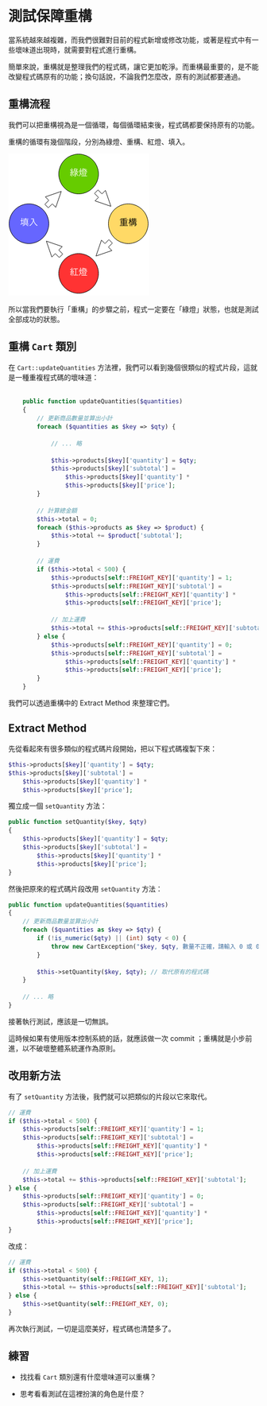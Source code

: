 # 測試保障重構

當系統越來越複雜，而我們很難對目前的程式新增或修改功能，或著是程式中有一些壞味道出現時，就需要對程式進行重構。

簡單來說，重構就是整理我們的程式碼，讓它更加乾淨。而重構最重要的，是不能改變程式碼原有的功能；換句話說，不論我們怎麼改，原有的測試都要通過。

## 重構流程

我們可以把重構視為是一個循環，每個循環結束後，程式碼都要保持原有的功能。

重構的循環有幾個階段，分別為綠燈、重構、紅燈、填入。

![](../../images/refactoring.png)

所以當我們要執行「重構」的步驟之前，程式一定要在「綠燈」狀態，也就是測試全部成功的狀態。

## 重構 `Cart` 類別

在 `Cart::updateQuantities` 方法裡，我們可以看到幾個很類似的程式片段，這就是一種重複程式碼的壞味道：

```php

    public function updateQuantities($quantities)
    {
        // 更新商品數量並算出小計
        foreach ($quantities as $key => $qty) {

            // ... 略

            $this->products[$key]['quantity'] = $qty;
            $this->products[$key]['subtotal'] =
                $this->products[$key]['quantity'] *
                $this->products[$key]['price'];
        }

        // 計算總金額
        $this->total = 0;
        foreach ($this->products as $key => $product) {
            $this->total += $product['subtotal'];
        }

        // 運費
        if ($this->total < 500) {
            $this->products[self::FREIGHT_KEY]['quantity'] = 1;
            $this->products[self::FREIGHT_KEY]['subtotal'] =
                $this->products[self::FREIGHT_KEY]['quantity'] *
                $this->products[self::FREIGHT_KEY]['price'];

            // 加上運費
            $this->total += $this->products[self::FREIGHT_KEY]['subtotal'];
        } else {
            $this->products[self::FREIGHT_KEY]['quantity'] = 0;
            $this->products[self::FREIGHT_KEY]['subtotal'] =
                $this->products[self::FREIGHT_KEY]['quantity'] *
                $this->products[self::FREIGHT_KEY]['price'];
        }
    }
```

我們可以透過重構中的 Extract Method 來整理它們。

## Extract Method

先從看起來有很多類似的程式碼片段開始，把以下程式碼複製下來：

```php
$this->products[$key]['quantity'] = $qty;
$this->products[$key]['subtotal'] =
    $this->products[$key]['quantity'] *
    $this->products[$key]['price'];
```

獨立成一個 `setQuantity` 方法：

```php
public function setQuantity($key, $qty)
{
    $this->products[$key]['quantity'] = $qty;
    $this->products[$key]['subtotal'] =
        $this->products[$key]['quantity'] *
        $this->products[$key]['price'];
}
```

然後把原來的程式碼片段改用 `setQuantity` 方法：

```php
public function updateQuantities($quantities)
{
    // 更新商品數量並算出小計
    foreach ($quantities as $key => $qty) {
        if (!is_numeric($qty) || (int) $qty < 0) {
            throw new CartException("$key, $qty, 數量不正確，請輸入 0 或 0 以上的整數", 1);
        }

        $this->setQuantity($key, $qty); // 取代原有的程式碼
    }

    // ... 略
}
```

接著執行測試，應該是一切無誤。

這時候如果有使用版本控制系統的話，就應該做一次 commit ；重構就是小步前進，以不破壞整體系統運作為原則。

## 改用新方法

有了 `setQuantity` 方法後，我們就可以把類似的片段以它來取代。

```php
// 運費
if ($this->total < 500) {
    $this->products[self::FREIGHT_KEY]['quantity'] = 1;
    $this->products[self::FREIGHT_KEY]['subtotal'] =
        $this->products[self::FREIGHT_KEY]['quantity'] *
        $this->products[self::FREIGHT_KEY]['price'];

    // 加上運費
    $this->total += $this->products[self::FREIGHT_KEY]['subtotal'];
} else {
    $this->products[self::FREIGHT_KEY]['quantity'] = 0;
    $this->products[self::FREIGHT_KEY]['subtotal'] =
        $this->products[self::FREIGHT_KEY]['quantity'] *
        $this->products[self::FREIGHT_KEY]['price'];
}
```

改成：

```php
// 運費
if ($this->total < 500) {
    $this->setQuantity(self::FREIGHT_KEY, 1);
    $this->total += $this->products[self::FREIGHT_KEY]['subtotal'];
} else {
    $this->setQuantity(self::FREIGHT_KEY, 0);
}
```

再次執行測試，一切是這麼美好，程式碼也清楚多了。

## 練習

* 找找看 `Cart` 類別還有什麼壞味道可以重構？

* 思考看看測試在這裡扮演的角色是什麼？
